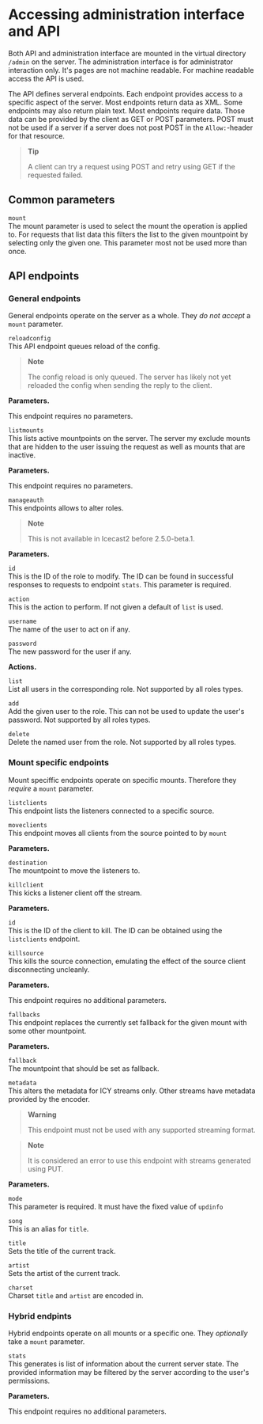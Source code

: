 Accessing administration interface and API
==========================================

Both API and administration interface are mounted in the virtual directory `/admin` on the server. The administration interface is for administrator interaction only. It's pages are not machine readable. For machine readable access the API is used.

The API defines serveral endpoints. Each endpoint provides access to a specific aspect of the server. Most endpoints return data as XML. Some endpoints may also return plain text. Most endpoints require data. Those data can be provided by the client as GET or POST parameters. POST must not be used if a server if a server does not post POST in the `Allow:`-header for that resource.

> **Tip**
>
> A client can try a request using POST and retry using GET if the requested failed.

Common parameters
-----------------

`mount`  
The mount parameter is used to select the mount the operation is applied to. For requests that list data this filters the list to the given mountpoint by selecting only the given one. This parameter most not be used more than once.

API endpoints
-------------

### General endpoints

General endpoints operate on the server as a whole. They *do not accept* a `mount` parameter.

`reloadconfig`  
This API endpoint queues reload of the config.

> **Note**
>
> The config reload is only queued. The server has likely not yet reloaded the config when sending the reply to the client.

**Parameters.**

This endpoint requires no parameters.

`listmounts`  
This lists active mountpoints on the server. The server my exclude mounts that are hidden to the user issuing the request as well as mounts that are inactive.

**Parameters.**

This endpoint requires no parameters.

`manageauth`  
This endpoints allows to alter roles.

> **Note**
>
> This is not available in Icecast2 before 2.5.0-beta.1.

**Parameters.**

`id`  
This is the ID of the role to modify. The ID can be found in successful responses to requests to endpoint `stats`. This parameter is required.

`action`  
This is the action to perform. If not given a default of `list` is used.

`username`  
The name of the user to act on if any.

`password`  
The new password for the user if any.

**Actions.**

`list`  
List all users in the corresponding role. Not supported by all roles types.

`add`  
Add the given user to the role. This can not be used to update the user's password. Not supported by all roles types.

`delete`  
Delete the named user from the role. Not supported by all roles types.

### Mount specific endpoints

Mount speciffic endpoints operate on specific mounts. Therefore they *require* a `mount` parameter.

`listclients`  
This endpoint lists the listeners connected to a specific source.

`moveclients`  
This endpoint moves all clients from the source pointed to by `mount`

**Parameters.**

`destination`  
The mountpoint to move the listeners to.

`killclient`  
This kicks a listener client off the stream.

**Parameters.**

`id`  
This is the ID of the client to kill. The ID can be obtained using the `listclients` endpoint.

`killsource`  
This kills the source connection, emulating the effect of the source client disconnecting uncleanly.

**Parameters.**

This endpoint requires no additional parameters.

`fallbacks`  
This endpoint replaces the currently set fallback for the given mount with some other mountpoint.

**Parameters.**

`fallback`  
The mountpoint that should be set as fallback.

`metadata`  
This alters the metadata for ICY streams only. Other streams have metadata provided by the encoder.

> **Warning**
>
> This endpoint must not be used with any supported streaming format.

> **Note**
>
> It is considered an error to use this endpoint with streams generated using PUT.

**Parameters.**

`mode`  
This parameter is required. It must have the fixed value of `updinfo`

`song`  
This is an alias for `title`.

`title`  
Sets the title of the current track.

`artist`  
Sets the artist of the current track.

`charset`  
Charset `title` and `artist` are encoded in.

### Hybrid endpints

Hybrid endpoints operate on all mounts or a specific one. They *optionally* take a `mount` parameter.

`stats`  
This generates is list of information about the current server state. The provided information may be filtered by the server according to the user's permissions.

**Parameters.**

This endpoint requires no additional parameters.



